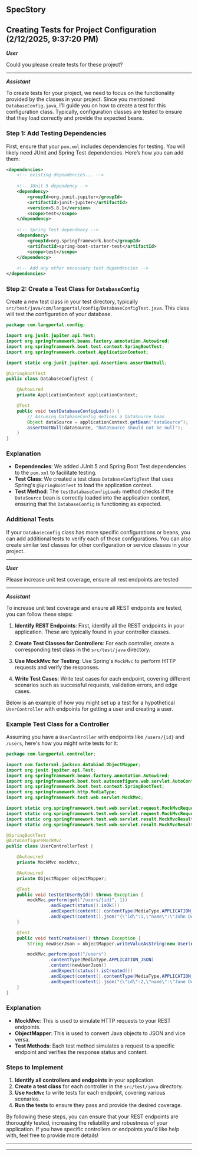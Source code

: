 ## SpecStory

## Creating Tests for Project Configuration (2/12/2025, 9:37:20 PM)

_**User**_

Could you please create tests for these project?

---

_**Assistant**_

To create tests for your project, we need to focus on the functionality provided by the classes in your project. Since you mentioned `DatabaseConfig.java`, I'll guide you on how to create a test for this configuration class. Typically, configuration classes are tested to ensure that they load correctly and provide the expected beans.

### Step 1: Add Testing Dependencies

First, ensure that your `pom.xml` includes dependencies for testing. You will likely need JUnit and Spring Test dependencies. Here’s how you can add them:

```xml:pom.xml
<dependencies>
    <!-- existing dependencies... -->
    
    <!-- JUnit 5 dependency -->
    <dependency>
        <groupId>org.junit.jupiter</groupId>
        <artifactId>junit-jupiter</artifactId>
        <version>5.8.1</version>
        <scope>test</scope>
    </dependency>
    
    <!-- Spring Test dependency -->
    <dependency>
        <groupId>org.springframework.boot</groupId>
        <artifactId>spring-boot-starter-test</artifactId>
        <scope>test</scope>
    </dependency>
    
    <!-- Add any other necessary test dependencies -->
</dependencies>
```

### Step 2: Create a Test Class for `DatabaseConfig`

Create a new test class in your test directory, typically `src/test/java/com/langportal/config/DatabaseConfigTest.java`. This class will test the configuration of your database.

```java:src/test/java/com/langportal/config/DatabaseConfigTest.java
package com.langportal.config;

import org.junit.jupiter.api.Test;
import org.springframework.beans.factory.annotation.Autowired;
import org.springframework.boot.test.context.SpringBootTest;
import org.springframework.context.ApplicationContext;

import static org.junit.jupiter.api.Assertions.assertNotNull;

@SpringBootTest
public class DatabaseConfigTest {

    @Autowired
    private ApplicationContext applicationContext;

    @Test
    public void testDatabaseConfigLoads() {
        // Assuming DatabaseConfig defines a DataSource bean
        Object dataSource = applicationContext.getBean("dataSource");
        assertNotNull(dataSource, "DataSource should not be null");
    }
}
```

### Explanation

- **Dependencies**: We added JUnit 5 and Spring Boot Test dependencies to the `pom.xml` to facilitate testing.
- **Test Class**: We created a test class `DatabaseConfigTest` that uses Spring's `@SpringBootTest` to load the application context.
- **Test Method**: The `testDatabaseConfigLoads` method checks if the `DataSource` bean is correctly loaded into the application context, ensuring that the `DatabaseConfig` is functioning as expected.

### Additional Tests

If your `DatabaseConfig` class has more specific configurations or beans, you can add additional tests to verify each of those configurations. You can also create similar test classes for other configuration or service classes in your project.

---

_**User**_

Please increase unit test coverage, ensure all rest endpoints are tested

---

_**Assistant**_

To increase unit test coverage and ensure all REST endpoints are tested, you can follow these steps:

1. **Identify REST Endpoints**: First, identify all the REST endpoints in your application. These are typically found in your controller classes.

2. **Create Test Classes for Controllers**: For each controller, create a corresponding test class in the `src/test/java` directory.

3. **Use MockMvc for Testing**: Use Spring's `MockMvc` to perform HTTP requests and verify the responses.

4. **Write Test Cases**: Write test cases for each endpoint, covering different scenarios such as successful requests, validation errors, and edge cases.

Below is an example of how you might set up a test for a hypothetical `UserController` with endpoints for getting a user and creating a user.

### Example Test Class for a Controller

Assuming you have a `UserController` with endpoints like `/users/{id}` and `/users`, here's how you might write tests for it:

```java:src/test/java/com/langportal/controller/UserControllerTest.java
package com.langportal.controller;

import com.fasterxml.jackson.databind.ObjectMapper;
import org.junit.jupiter.api.Test;
import org.springframework.beans.factory.annotation.Autowired;
import org.springframework.boot.test.autoconfigure.web.servlet.AutoConfigureMockMvc;
import org.springframework.boot.test.context.SpringBootTest;
import org.springframework.http.MediaType;
import org.springframework.test.web.servlet.MockMvc;

import static org.springframework.test.web.servlet.request.MockMvcRequestBuilders.get;
import static org.springframework.test.web.servlet.request.MockMvcRequestBuilders.post;
import static org.springframework.test.web.servlet.result.MockMvcResultMatchers.content;
import static org.springframework.test.web.servlet.result.MockMvcResultMatchers.status;

@SpringBootTest
@AutoConfigureMockMvc
public class UserControllerTest {

    @Autowired
    private MockMvc mockMvc;

    @Autowired
    private ObjectMapper objectMapper;

    @Test
    public void testGetUserById() throws Exception {
        mockMvc.perform(get("/users/{id}", 1))
                .andExpect(status().isOk())
                .andExpect(content().contentType(MediaType.APPLICATION_JSON))
                .andExpect(content().json("{\"id\":1,\"name\":\"John Doe\"}"));
    }

    @Test
    public void testCreateUser() throws Exception {
        String newUserJson = objectMapper.writeValueAsString(new User(null, "Jane Doe"));

        mockMvc.perform(post("/users")
                .contentType(MediaType.APPLICATION_JSON)
                .content(newUserJson))
                .andExpect(status().isCreated())
                .andExpect(content().contentType(MediaType.APPLICATION_JSON))
                .andExpect(content().json("{\"id\":2,\"name\":\"Jane Doe\"}"));
    }
}
```

### Explanation

- **MockMvc**: This is used to simulate HTTP requests to your REST endpoints.
- **ObjectMapper**: This is used to convert Java objects to JSON and vice versa.
- **Test Methods**: Each test method simulates a request to a specific endpoint and verifies the response status and content.

### Steps to Implement

1. **Identify all controllers and endpoints** in your application.
2. **Create a test class** for each controller in the `src/test/java` directory.
3. **Use `MockMvc`** to write tests for each endpoint, covering various scenarios.
4. **Run the tests** to ensure they pass and provide the desired coverage.

By following these steps, you can ensure that your REST endpoints are thoroughly tested, increasing the reliability and robustness of your application. If you have specific controllers or endpoints you'd like help with, feel free to provide more details!

---



---

